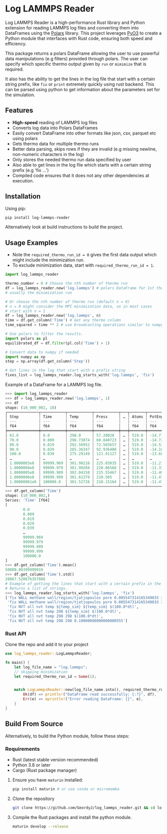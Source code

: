 # Log LAMMPS Reader

Log LAMMPS Reader is a high-performance Rust library and Python extension for reading LAMMPS log files and converting them into DataFrames using the [Polars](https://pola.rs/) library. This project leverages [PyO3](https://pyo3.rs/) to create a Python module that interfaces with Rust code, ensuring both speed and efficiency.

This package returns a polars DataFrame allowing the user to use powerful data manipulations (e.g filters) provided through polars. The user can specify which specific thermo output given by `run` or `mimimize` that is required.

It also has the ability to get the lines in the log file that start with a certain string prefix, like `fix` or `print` extremely quickly using rust backend. This can be parsed using python to get information about the parameters set for the simulation.

## Features

- **High-speed** reading of LAMMPS log files
- Converts log data into Polars DataFrames
- Easily convert DataFrame into other formats like json, csv, parquet etc using polars
- Gets thermo data for multiple thermo runs
- Better data parsing, skips rows if they are invalid (e.g missing newline, non-numeric characters in the log)
- Only stores the needed thermo run data specified by user
- Also able to get lines in the log file which starts with a certain string prefix (e.g 'fix ...')
- Compiled code ensures that it does not any other dependencies at execution.

## Installation

Using pip:

```bash
pip install log-lammps-reader
```

Alternatively look at build instructions to build the project.

## Usage Examples

- Note the `required_thermo_run_id = 0` gives the first data output which might include the minimization run.
- To exclude minimization data, start with `required_thermo_run_id = 1`.

```python
import log_lammps_reader

thermo_number = 0 # Choose the nth number of thermo run
df = log_lammps_reader.new('log.lammps') # polars DataFrame for 1st thermo run
# usually the minimization run

# Or choose the nth number of thermo run (default n = 0)
# n = 0 might consider the MPI minimization data, so in most cases
# start with n = 1
df = log_lammps_reader.new('log.lammps', n) 
time = df.get_column('Time') # Get any thermo column
time_squared = time ** 2 # use broadcasting operations similar to numpy

# Use polars to filter the results.
import polars as pl
equilibrated_df = df.filter(pl.col('Time') > 1) 

# Convert data to numpy if needed
import numpy as np
step = np.array(df.get_column('Step'))

# Get lines in the log that start with a prefix string
fixes_list = log_lammps_reader.log_starts_with('log.lammps', 'fix')
```

Example of a DataFrame for a LAMMPS log file.

```python
>>> import log_lammps_reader
>>> df = log_lammps_reader.new('log.lammps', 1)
>>> df
shape: (10_000_002, 10)
┌──────────────┬───────────┬───────────┬───────────┬───┬───────┬────────────┬───────────┬───────────┐
│ Step         ┆ Time      ┆ Temp      ┆ Press     ┆ … ┆ Atoms ┆ PotEng     ┆ KinEng    ┆ TotEng    │
│ ---          ┆ ---       ┆ ---       ┆ ---       ┆   ┆ ---   ┆ ---        ┆ ---       ┆ ---       │
│ f64          ┆ f64       ┆ f64       ┆ f64       ┆   ┆ f64   ┆ f64        ┆ f64       ┆ f64       │
╞══════════════╪═══════════╪═══════════╪═══════════╪═══╪═══════╪════════════╪═══════════╪═══════════╡
│ 61.0         ┆ 0.0       ┆ 298.0     ┆ 57.20028  ┆ … ┆ 519.0 ┆ -14.776112 ┆ 19.953113 ┆ 5.1770012 │
│ 70.0         ┆ 0.009     ┆ 296.73074 ┆ 60.840723 ┆ … ┆ 519.0 ┆ -14.721924 ┆ 19.868128 ┆ 5.1462039 │
│ 80.0         ┆ 0.019     ┆ 292.56952 ┆ 72.565657 ┆ … ┆ 519.0 ┆ -14.530972 ┆ 19.589506 ┆ 5.0585341 │
│ 90.0         ┆ 0.029     ┆ 285.36347 ┆ 92.936408 ┆ … ┆ 519.0 ┆ -14.18668  ┆ 19.107012 ┆ 4.9203316 │
│ 100.0        ┆ 0.039     ┆ 275.29149 ┆ 121.91127 ┆ … ┆ 519.0 ┆ -13.681587 ┆ 18.432625 ┆ 4.7510379 │
│ …            ┆ …         ┆ …         ┆ …         ┆ … ┆ …     ┆ …          ┆ …         ┆ …         │
│ 1.0000003e8  ┆ 99999.969 ┆ 301.90216 ┆ 225.03035 ┆ … ┆ 519.0 ┆ -11.279288 ┆ 20.214389 ┆ 8.9351011 │
│ 1.0000004e8  ┆ 99999.979 ┆ 301.99266 ┆ 220.86566 ┆ … ┆ 519.0 ┆ -11.33326  ┆ 20.220449 ┆ 8.8871881 │
│ 1.0000005e8  ┆ 99999.989 ┆ 302.04158 ┆ 215.55467 ┆ … ┆ 519.0 ┆ -11.406581 ┆ 20.223724 ┆ 8.8171428 │
│ 1.0000006e8  ┆ 99999.999 ┆ 301.61379 ┆ 210.565   ┆ … ┆ 519.0 ┆ -11.471215 ┆ 20.195081 ┆ 8.723866  │
│ 1.00000061e8 ┆ 100000.0  ┆ 301.52726 ┆ 210.15164 ┆ … ┆ 519.0 ┆ -11.475823 ┆ 20.189287 ┆ 8.7134637 │
└──────────────┴───────────┴───────────┴───────────┴───┴───────┴────────────┴───────────┴───────────┘
>>> df.get_column('Time')
shape: (10_000_002,)
Series: 'Time' [f64]
[
        0.0
        0.009
        0.019
        0.029
        0.039
        …
        99999.969
        99999.979
        99999.989
        99999.999
        100000.0
]
>>> df.get_column('Time').mean()
50000.00399999919
>>> df.get_column('Time').std()
28867.520676357886
# Example of getting the lines that start with a certain prefix in the log file
# Returns a list of strings.
>>> log_lammps_reader.log_starts_with('log.lammps', 'fix')
['fix WALL methane wall/region/tjatjopoulos pore 0.005547314165349033 3.565 0.4824 ${radius}',
 'fix WALL methane wall/region/tjatjopoulos pore 0.005547314165349033 3.565 0.4824 30',
 'fix NVT all nvt temp ${temp_sim} ${temp_sim} $(100.0*dt)',
 'fix NVT all nvt temp 298 ${temp_sim} $(100.0*dt)',
 'fix NVT all nvt temp 298 298 $(100.0*dt)',
 'fix NVT all nvt temp 298 298 0.10000000000000000555']
```

### Rust API

Clone the repo and add it to your project

```rust
use log_lammps_reader::LogLammpsReader;

fn main() {
    let log_file_name = "log.lammps";
    // skipping minimization
    let required_thermo_run_id = Some(1);


    match LogLammpsReader::new(log_file_name.into(), required_thermo_run_id) {
        Ok(df) => println!("DataFrame read successfully: {:?}", df),
        Err(e) => eprintln!("Error reading DataFrame: {}", e),
    }
}
```

## Build From Source

Alternatively, to build the Python module, follow these steps:

### Requirements

- Rust (latest stable version recommended)
- Python 3.8 or later
- Cargo (Rust package manager)

1. Ensure you have `maturin` installed:

   ```bash
   pip install maturin # or use conda or micromamba
   ```

2. Clone the repository

   ```bash
   git clone https://github.com/GeordyJ/log_lammps_reader.git && cd log_lammps_reader
   ```

3. Compile the Rust packages and install the python module.

    ```bash
    maturin develop --release
    ```
